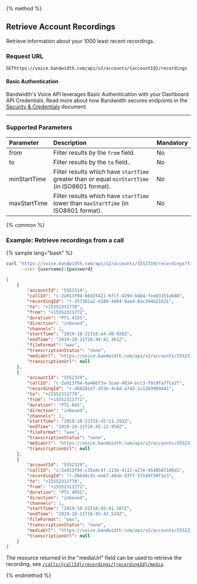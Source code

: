 {% method %}

## Retrieve Account Recordings
Retrieve information about your 1000 least recent recordings.

### Request URL

<code class="post">GET</code>`https://voice.bandwidth.com/api/v2/accounts/{accountId}/recordings`

#### Basic Authentication

Bandwidth's Voice API leverages Basic Authentication with your Dashboard API Credentials. Read more about how Bandwidth secures endpoints in the [Security & Credentials](../../../guides/accountCredentials.md) document.

---

### Supported Parameters

| Parameter          | Description                                                                                          | Mandatory |
|:-------------------|:-----------------------------------------------------------------------------------------------------|:----------|
| from               | Filter results by the `from` field.                                                                  | No        |
| to                 | Filter results by the `to` field..                                                                   | No        |
| minStartTime       | Filter results which have `startTime` greater than or equal `minStartTime` (in ISO8601 format).      | No        |
| maxStartTime       | Filter results which have `startTime` lower than `maxStartTime` (in ISO8601 format).                 | No        |

{% common %}

### Example: Retrieve recordings from a call

{% sample lang="bash" %}

```bash
curl "https://voice.bandwidth.com/api/v2/accounts/5552319/recordings?from=+15552311772&to=+15552311778&minStartTime=2019-10-21T16:44:40.928Z&maxStartTime=2019-10-21T16:46:11.325Z" \
     --user {username}:{password} 
```

```json
[
    {
        "accountId": "5552319",
        "callId": "c-2a913f94-b6d25421-6fcf-429d-b4b4-fee83151a688",
        "recordingId": "r-357381a2-d189-4404-9aa4-6ac344d21621",
        "to": "+15552311778",
        "from": "+15552311772",
        "duration": "PT1.415S",
        "direction": "inbound",
        "channels": 1,
        "startTime": "2019-10-21T16:44:40.928Z",
        "endTime": "2019-10-21T16:44:42.361Z",
        "fileFormat": "wav",
        "transcriptionStatus": "none",
        "mediaUrl": "https://voice.bandwidth.com/api/v2/accounts/5552319/calls/c-2a913f94-b6d25421-6fcf-429d-b4b4-fee83151a688/recordings/r-357381a2-d189-4404-9aa4-6ac344d21621/media",
        "transcriptionUrl": null
    },
    {
        "accountId": "5552319",
        "callId": "c-2a913f94-6a486f3a-3cae-4034-bcc3-f0c9fa77ca2f",
        "recordingId": "r-d68201ef-d53e-4c6d-a743-1c1283909d41",
        "to": "+15552311778",
        "from": "+15552311772",
        "duration": "PT1.64S",
        "direction": "inbound",
        "channels": 1,
        "startTime": "2019-10-21T16:45:11.293Z",
        "endTime": "2019-10-21T16:45:12.950Z",
        "fileFormat": "wav",
        "transcriptionStatus": "none",
        "mediaUrl": "https://voice.bandwidth.com/api/v2/accounts/5552319/calls/c-2a913f94-6a486f3a-3cae-4034-bcc3-f0c9fa77ca2f/recordings/r-d68201ef-d53e-4c6d-a743-1c1283909d41/media",
        "transcriptionUrl": null
    },
    {
        "accountId": "5552319",
        "callId": "c-2a913f94-c35a4c4f-113b-4112-a27e-4548b87106d1",
        "recordingId": "r-266d4c91-eeb7-40ab-93ff-57149f30f1e3",
        "to": "+15552311778",
        "from": "+15552311772",
        "duration": "PT1.405S",
        "direction": "inbound",
        "channels": 1,
        "startTime": "2019-10-21T16:45:41.107Z",
        "endTime": "2019-10-21T16:45:42.524Z",
        "fileFormat": "wav",
        "transcriptionStatus": "none",
        "mediaUrl": "https://voice.bandwidth.com/api/v2/accounts/5552319/calls/c-2a913f94-c35a4c4f-113b-4112-a27e-4548b87106d1/recordings/r-266d4c91-eeb7-40ab-93ff-57149f30f1e3/media",
        "transcriptionUrl": null
    }
]
```

The resource returned in the "mediaUrl" field can be used to retrieve the recording, see [`/calls/{callId}/recordings/{recordingId}/media`](getCallsCallIdRecordingsRecordingIdMedia.md).

{% endmethod %}
